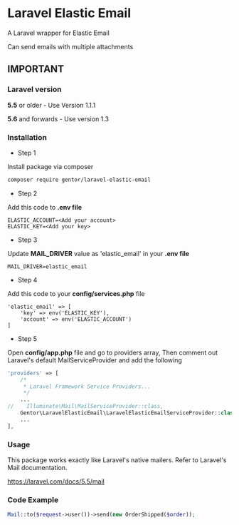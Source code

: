 # Laravel Elastic Email #

A Laravel wrapper for Elastic Email

Can send emails with multiple attachments

## IMPORTANT
### Laravel version
**5.5** or older - Use Version 1.1.1

**5.6** and forwards - Use version 1.3

### Installation ###

* Step 1

Install package via composer 

```bash
composer require gentor/laravel-elastic-email
```
* Step 2

Add this code to **.env file**
```
ELASTIC_ACCOUNT=<Add your account>
ELASTIC_KEY=<Add your key>
```
* Step 3

Update **MAIL_DRIVER** value as 'elastic_email' in your **.env file**
```
MAIL_DRIVER=elastic_email
```

* Step 4

Add this code to your **config/services.php** file
```
'elastic_email' => [
	'key' => env('ELASTIC_KEY'),
	'account' => env('ELASTIC_ACCOUNT')
]
```
* Step 5

Open **config/app.php** file and go to providers array, Then comment out Laravel's default MailServiceProvider and add the following
```php
'providers' => [
    /*
     * Laravel Framework Service Providers...
     */
    ...
//    Illuminate\Mail\MailServiceProvider::class,
    Gentor\LaravelElasticEmail\LaravelElasticEmailServiceProvider::class,
    ...
],
```

### Usage ###

This package works exactly like Laravel's native mailers. Refer to Laravel's Mail documentation.

https://laravel.com/docs/5.5/mail

### Code Example ###
```php
Mail::to($request->user())->send(new OrderShipped($order));
```
